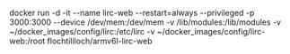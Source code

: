 docker run -d
           -it
           --name lirc-web
           --restart=always
           --privileged
           -p 3000:3000
           --device /dev/mem:/dev/mem
           -v /lib/modules:/lib/modules
           -v ~/docker_images/config/lirc:/etc/lirc
           -v ~/docker_images/config/lirc-web:/root
           flochtililoch/armv6l-lirc-web
